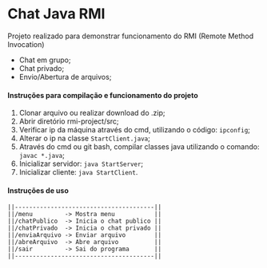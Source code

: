 # Chat Java RMI

Projeto realizado para demonstrar funcionamento do RMI (Remote Method Invocation)

- Chat em grupo;
- Chat privado;
- Envio/Abertura de arquivos;

#### Instruções para compilação e funcionamento do projeto
1. Clonar arquivo ou realizar download do .zip;
2. Abrir diretório rmi-project/src;
3. Verificar ip da máquina através do cmd, utilizando o código: `ipconfig`;
4. Alterar o ip na classe `StartClient.java`;
5. Através do cmd ou git bash, compilar classes java utilizando o comando: `javac *.java`;
6. Inicializar servidor: `java StartServer`;
7. Inicializar cliente: `java StartClient`.

#### Instruções de uso
```
||---------------------------------------||
||/menu         -> Mostra menu           ||
||/chatPublico  -> Inicia o chat publico ||
||/chatPrivado  -> Inicia o chat privado ||
||/enviaArquivo -> Enviar arquivo        ||
||/abreArquivo  -> Abre arquivo          ||
||/sair         -> Sai do programa       ||
||---------------------------------------||
```
